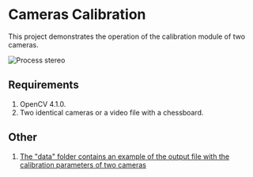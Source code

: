# Cameras Calibration

This project demonstrates the operation of the calibration module of two cameras.

![Process stereo](data/gif/calib.gif)

## Requirements

1. OpenCV 4.1.0.
2. Two identical cameras or a video file with a chessboard.

## Other

1. [The "data" folder contains an example of the output file with the calibration parameters of two cameras](data)
